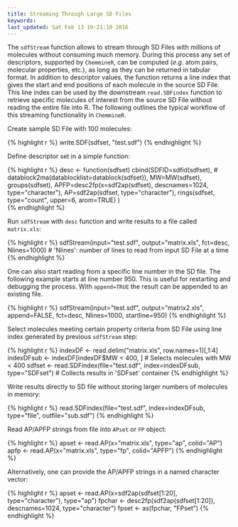 ```yaml
---
title: Streaming Through Large SD Files
keywords: 
last_updated: Sat Feb 13 19:21:10 2016
---
```


The `sdfStream` function allows to stream through SD
Files with millions of molecules without consuming much memory. During
this process any set of descriptors, supported by
`ChemmineR`, can be computed (*e.g.* atom pairs,
molecular properties, etc.), as long as they can be returned in tabular
format. In addition to descriptor values, the function returns a line
index that gives the start and end positions of each molecule in the
source SD File. This line index can be used by the downstream
`read.SDFindex` function to retrieve specific molecules
of interest from the source SD File without reading the entire file into
R. The following outlines the typical workflow of this streaming
functionality in `ChemmineR`.  

Create sample SD File with 100 molecules: 

{% highlight r %}
 write.SDF(sdfset, "test.sdf") 
{% endhighlight %}


Define descriptor set in a simple function: 

{% highlight r %}
 desc <- function(sdfset) 
 cbind(SDFID=sdfid(sdfset), 
	# datablock2ma(datablocklist=datablock(sdfset)), 
	 MW=MW(sdfset),
	groups(sdfset), APFP=desc2fp(x=sdf2ap(sdfset), descnames=1024,
	type="character"), AP=sdf2ap(sdfset, type="character"), rings(sdfset,
	type="count", upper=6, arom=TRUE) )  
{% endhighlight %}


Run `sdfStream` with `desc` function and
write results to a file called `matrix.xls`:


{% highlight r %}
 sdfStream(input="test.sdf", output="matrix.xls", fct=desc, Nlines=1000) # 'Nlines': number of lines to read from input SD File at a time 
{% endhighlight %}


One can also start reading from a specific line number in the SD file.
The following example starts at line number 950. This is useful for
restarting and debugging the process. With `append=TRUE`
the result can be appended to an existing file. 

{% highlight r %}
 sdfStream(input="test.sdf", output="matrix2.xls", append=FALSE, fct=desc, Nlines=1000, startline=950) 
{% endhighlight %}


Select molecules meeting certain property criteria from SD File using
line index generated by previous `sdfStream` step:


{% highlight r %}
 indexDF <- read.delim("matrix.xls", row.names=1)[,1:4] 
 indexDFsub <- indexDF[indexDF$MW < 400, ] # Selects molecules with MW < 400 
 sdfset <- read.SDFindex(file="test.sdf", index=indexDFsub, type="SDFset") # Collects results in 'SDFset' container 
{% endhighlight %}


Write results directly to SD file without storing larger numbers of
molecules in memory: 

{% highlight r %}
 read.SDFindex(file="test.sdf", index=indexDFsub, type="file",
 outfile="sub.sdf") 
{% endhighlight %}


Read AP/APFP strings from file into `APset` or
`FP` object: 

{% highlight r %}
 apset <- read.AP(x="matrix.xls", type="ap", colid="AP") 
 apfp <- read.AP(x="matrix.xls", type="fp", colid="APFP") 
{% endhighlight %}


Alternatively, one can provide the AP/APFP strings in a named character
vector: 

{% highlight r %}
 apset <- read.AP(x=sdf2ap(sdfset[1:20], type="character"), type="ap") 
 fpchar <- desc2fp(sdf2ap(sdfset[1:20]), descnames=1024, type="character")
 fpset <- as(fpchar, "FPset") 
{% endhighlight %}


